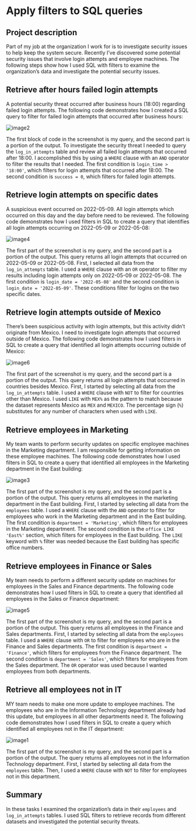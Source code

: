# Apply filters to SQL queries


## Project description

Part of my job at the organization I work for is to investigate security issues to help keep the system secure. Recently I’ve discovered some potential security issues that involve login attempts and employee machines. The following steps show how I used SQL with filters to examine the organization’s data and investigate the potential security issues.  


## Retrieve after hours failed login attempts

A potential security threat occurred after business hours (18:00) regarding failed login attempts. The following code demonstrates how I created a SQL query to filter for failed login attempts that occurred after business hours:  

![image2](https://github.com/markach151/FilterSQLQueries/assets/84886088/cb229339-b5dd-4f41-802d-b60311589cfa)

The first block of code in the screenshot is my query, and the second part is a portion of the output. To investigate the security threat I needed to query the `log_in_attempts` table and review all failed login attempts that occurred after 18:00. I accomplished this by using a `WHERE` clause with an `AND` operator to filter the results that I needed. The first condition is `login_time > '18:00'`, which filters for login attempts that occurred after 18:00. The second condition is `success = 0`, which filters for failed login attempts.    


## Retrieve login attempts on specific dates

A suspicious event occurred on 2022-05-09. All login attempts which occurred on this day and the day before need to be reviewed. The following code demonstrates how I used filters in SQL to create a query that identifies all login attempts occurring on 2022-05-09 or 2022-05-08:

![image4](https://github.com/markach151/FilterSQLQueries/assets/84886088/0bc2eb63-1ee7-4882-bb3b-7924485ef712)

The first part of the screenshot is my query, and the second part is a portion of the output. This query returns all login attempts that occurred on 2022-05-09 or 2022-05-08. First, I selected all data from the `log_in_attempts` table. I used a `WHERE` clause with an `OR` operator to filter my results including login attempts only on 2022-05-09 or 2022-05-08. The first condition is `login_date = '2022-05-08'` and the second condition is `login_date = '2022-05-09'`. These conditions filter for logins on the two specific dates. 


## Retrieve login attempts outside of Mexico

There’s been suspicious activity with login attempts, but this activity didn’t originate from Mexico. I need to investigate login attempts that occurred outside of Mexico. The following code demonstrates how I used filters in SQL to create a query that identified all login attempts occurring outside of Mexico:

![image6](https://github.com/markach151/FilterSQLQueries/assets/84886088/c9e54be1-a410-4336-a796-1b4cf920baaa)

The first part of the screenshot is my query, and the second part is a portion of the output. This query returns all login attempts that occurred in countries besides Mexico. First, I started by selecting all data from the  `log_in_attempts` table. I used a `WHERE` clause with `NOT` to filter for countries other than Mexico. I used `LIKE` with `MEX%` as the pattern to match because the dataset represents Mexico as `MEX` and `MEXICO`. The percentage sign (`%`) substitutes for any number of characters when used with `LIKE`.


## Retrieve employees in Marketing

My team wants to perform security updates on specific employee machines in the Marketing department. I am responsible for getting information on these employee machines. The following code demonstrates how I used filters in SQL to create a query that identified all employees in the Marketing department in the East building: 

![image3](https://github.com/markach151/FilterSQLQueries/assets/84886088/3470e620-7876-46e2-8c97-c59c83852714)

The first part of the screenshot is my query, and the second part is a portion of the output. This query returns all employees in the marketing department in the East building.  First, I started by selecting all data from the `employees` table. I used a `WHERE` clause with the `AND` operator to filter for employees who work in the Marketing department and in the East building. The first condition is `department = 'Marketing'`, which filters for employees in the Marketing department. The second condition is the `office LIKE 'East%'` section, which filters for employees in the East building. The `LIKE` keyword with `%` filter was needed because the East building has specific office numbers. 


## Retrieve employees in Finance or Sales

My team needs to perform a different security update on machines for employees in the Sales and Finance departments. The following code demonstrates how I used filters in SQL to create a query that identified all employees in the Sales or Finance department:  

![image5](https://github.com/markach151/FilterSQLQueries/assets/84886088/1710a926-bd38-4a5d-931e-a47e287f89a4)

The first part of the screenshot is my query, and the second part is a portion of the output. This query returns all employees in the Finance and Sales departments. First, I started by selecting all data from the `employees` table. I used a `WHERE` clause with `OR` to filter for employees who are in the Finance and Sales departments. The first condition is `department = 'Finance'`, which filters for employees from the Finance department. The second condition is `department = 'Sales'`, which filters for employees from the Sales department. The `OR` operator was used because I wanted employees from both departments.


## Retrieve all employees not in IT

MY team needs to make one more update to employee machines. The employees who are in the Information Technology department already had this update, but employees in all other departments need it. The following code demonstrates how I used filters in SQL to create a query which identified all employees not in the IT department:

![image1](https://github.com/markach151/FilterSQLQueries/assets/84886088/d3016d44-3c63-4392-9ff7-2849efdf47b9)

The first part of the screenshot is my query, and the second part is a portion of the output. The query returns all employees not in the Information Technology department. First, I started by selecting all data from the `employees` table. Then, I used a `WHERE` clause with `NOT` to filter for employees not in this department.


## Summary

In these tasks I examined the organization’s data in their `employees` and `log_in_attempts` tables. I used SQL filters to retrieve records from different datasets and investigated the potential security threats. 
